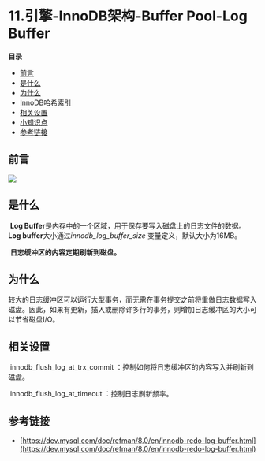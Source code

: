 # 11.引擎-InnoDB架构-Buffer Pool-Log Buffer

**目录**

- [前言](#前言)
- [是什么](#是什么)
- [为什么](#为什么)
- [InnoDB哈希索引](#InnoDB哈希索引)
- [相关设置](#相关设置)
- [小知识点](#小知识点)
- [参考链接](#参考链接)



## 前言

![](https://dev.mysql.com/doc/refman/8.0/en/images/innodb-architecture.png)





## 是什么

​		**Log Buffer**是内存中的一个区域，用于保存要写入磁盘上的日志文件的数据。**Log buffer**大小通过*innodb_log_buffer_size* 变量定义，默认大小为16MB。

​		**日志缓冲区的内容定期刷新到磁盘。**





## 为什么

​		较大的日志缓冲区可以运行大型事务，而无需在事务提交之前将重做日志数据写入磁盘。因此，如果有更新，插入或删除许多行的事务，则增加日志缓冲区的大小可以节省磁盘I/O。





## 相关设置

​		innodb_flush_log_at_trx_commit ：控制如何将日志缓冲区的内容写入并刷新到磁盘。

​		innodb_flush_log_at_timeout ：控制日志刷新频率。





## 参考链接

- [https://dev.mysql.com/doc/refman/8.0/en/innodb-redo-log-buffer.html](https://dev.mysql.com/doc/refman/8.0/en/innodb-redo-log-buffer.html)